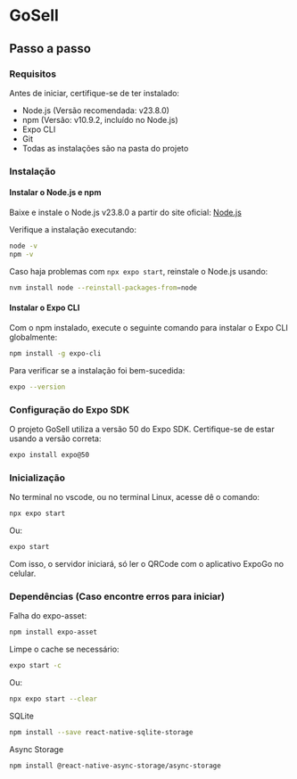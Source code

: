 # GoSell

## Passo a passo

### Requisitos

Antes de iniciar, certifique-se de ter instalado:

- Node.js (Versão recomendada: v23.8.0)
- npm (Versão: v10.9.2, incluído no Node.js)
- Expo CLI
- Git
- Todas as instalações são na pasta do projeto

### Instalação

#### Instalar o Node.js e npm
Baixe e instale o Node.js v23.8.0 a partir do site oficial: [Node.js](https://nodejs.org/)

Verifique a instalação executando:

```sh
node -v
npm -v
```

Caso haja problemas com `npx expo start`, reinstale o Node.js usando:

```sh
nvm install node --reinstall-packages-from=node
```

#### Instalar o Expo CLI
Com o npm instalado, execute o seguinte comando para instalar o Expo CLI globalmente:

```sh
npm install -g expo-cli
```

Para verificar se a instalação foi bem-sucedida:

```sh
expo --version
```

### Configuração do Expo SDK
O projeto GoSell utiliza a versão 50 do Expo SDK. Certifique-se de estar usando a versão correta:

```sh
expo install expo@50
```

### Inicialização
No terminal no vscode, ou no terminal Linux, acesse dê o comando:

```sh
npx expo start
```

Ou:

```sh
expo start
```

Com isso, o servidor iniciará, só ler o QRCode com o aplicativo ExpoGo no celular.

### Dependências (Caso encontre erros para iniciar)
Falha do expo-asset:

```sh
npm install expo-asset
```

Limpe o cache se necessário:

```sh
expo start -c
```

Ou:

```sh
npx expo start --clear
```


SQLite

```sh
npm install --save react-native-sqlite-storage
```

Async Storage

```sh
npm install @react-native-async-storage/async-storage
```
